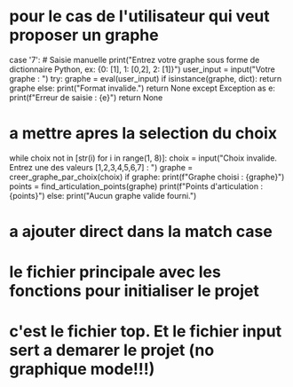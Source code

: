  # pour le cas de l'utilisateur qui veut proposer un graphe 
case '7':
            # Saisie manuelle
            print("Entrez votre graphe sous forme de dictionnaire Python, ex: {0: [1], 1: [0,2], 2: [1]}")
            user_input = input("Votre graphe : ")
            try:
                graphe = eval(user_input)
                if isinstance(graphe, dict):
                    return graphe
                else:
                    print("Format invalide.")
                    return None
            except Exception as e:
                print(f"Erreur de saisie : {e}")
                return None

# a mettre apres la selection du choix 
while choix not in [str(i) for i in range(1, 8)]:
        choix = input("Choix invalide. Entrez une des valeurs [1,2,3,4,5,6,7] : ")
    graphe = creer_graphe_par_choix(choix)
    if graphe:
        print(f\"Graphe choisi : {graphe}\")
        points = find_articulation_points(graphe)
        print(f\"Points d'articulation : {points}\")
    else:
        print(\"Aucun graphe valide fourni.\")


  # a ajouter direct dans la match case
# le fichier principale avec les fonctions pour initialiser le projet 
 # c'est le fichier top. Et le fichier input sert a demarer le projet (no graphique mode!!!)


 